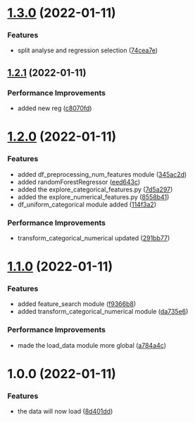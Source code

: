 # [1.3.0](https://github.com/LazyKeru/UV-AADA-BigMart/compare/v1.2.1...v1.3.0) (2022-01-11)


### Features

* split analyse and regression selection ([74cea7e](https://github.com/LazyKeru/UV-AADA-BigMart/commit/74cea7e03e859ae433ef22f3320f5936e1720577))

## [1.2.1](https://github.com/LazyKeru/UV-AADA-BigMart/compare/v1.2.0...v1.2.1) (2022-01-11)


### Performance Improvements

* added new reg ([c8070fd](https://github.com/LazyKeru/UV-AADA-BigMart/commit/c8070fd72add4780a07a5a7d95a8e17e9d1cead2))

# [1.2.0](https://github.com/LazyKeru/UV-AADA-BigMart/compare/v1.1.0...v1.2.0) (2022-01-11)


### Features

* added df_preprocessing_num_features module ([345ac2d](https://github.com/LazyKeru/UV-AADA-BigMart/commit/345ac2d8b5fa35869da4d5ed9b86b13bc5768740))
* added randomForestRegressor ([eed643c](https://github.com/LazyKeru/UV-AADA-BigMart/commit/eed643ca5f8f12822aed786c330857bc886cf8d8))
* added the explore_categorical_features.py ([7d5a297](https://github.com/LazyKeru/UV-AADA-BigMart/commit/7d5a2979222c142deafd0c3827ec35e8a3536ede))
* added the explore_numerical_features.py ([8558b41](https://github.com/LazyKeru/UV-AADA-BigMart/commit/8558b41e60941303488c29b150890354aac129cc))
* df_uniform_categorical module added ([114f3a2](https://github.com/LazyKeru/UV-AADA-BigMart/commit/114f3a222dbcee1ce20ce8a2ac466fd7e85976cd))


### Performance Improvements

* transform_categorical_numerical updated ([291bb77](https://github.com/LazyKeru/UV-AADA-BigMart/commit/291bb776527e5fd9198de5ec0f0f9c07ac464ecf))

# [1.1.0](https://github.com/LazyKeru/UV-AADA-BigMart/compare/v1.0.0...v1.1.0) (2022-01-11)


### Features

* added feature_search module ([f9366b8](https://github.com/LazyKeru/UV-AADA-BigMart/commit/f9366b89cee3db279ee279e0020b712fc6a8c821))
* added transform_categorical_numerical module ([da735e6](https://github.com/LazyKeru/UV-AADA-BigMart/commit/da735e66b90017299f7de87081ecd77afb29df67))


### Performance Improvements

* made the load_data module more global ([a784a4c](https://github.com/LazyKeru/UV-AADA-BigMart/commit/a784a4c73c477042de165d85449a8e358b4ae6c9))

# 1.0.0 (2022-01-11)


### Features

* the data will now load ([8d401dd](https://github.com/LazyKeru/UV-AADA-BigMart/commit/8d401ddb1ce8f48441949af77ee5ce3da7b8d51b))
